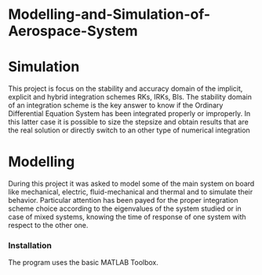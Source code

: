 # Modelling-and-Simulation-of-Aerospace-System

# Simulation
This project is focus on the stability and accuracy domain of the implicit, explicit and hybrid integration schemes RKs, IRKs, BIs. The stability domain of an integration scheme is the key answer to know if the Ordinary Differential Equation System has been integrated properly or improperly. In this latter case it is possible to size the stepsize and obtain results that are the real solution or directly switch to an other type of numerical integration

# Modelling
During this project it was asked to model some of the main system on board like mechanical, electric, fluid-mechanical and thermal and to simulate their behavior. Particular attention has been payed for the proper integration scheme choice according to the eigenvalues of the system studied or in case of mixed systems, knowing the time of response of one system with respect to the other one.

### Installation
The program uses the basic MATLAB Toolbox.
